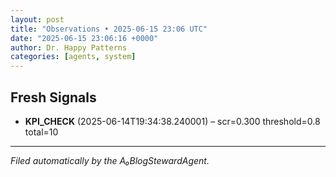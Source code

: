 ```yaml
---
layout: post
title: "Observations • 2025-06-15 23:06 UTC"
date: "2025-06-15 23:06:16 +0000"
author: Dr. Happy Patterns
categories: [agents, system]
---
```


## Fresh Signals

* **KPI_CHECK** (2025-06-14T19:34:38.240001) – scr=0.300 threshold=0.8 total=10

---

*Filed automatically by the A₀BlogStewardAgent.*
